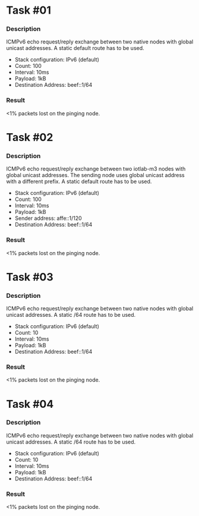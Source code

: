 Task #01
========
### Description

ICMPv6 echo request/reply exchange between two native nodes with global unicast
addresses. A static default route has to be used.
* Stack configuration: IPv6 (default)
* Count:                  100
* Interval:               10ms
* Payload:                1kB
* Destination Address:    beef::1/64

### Result

<1% packets lost on the pinging node.


Task #02
========
### Description

ICMPv6 echo request/reply exchange between two iotlab-m3 nodes with global
unicast addresses. The sending node uses global unicast address with a
different prefix. A static default route has to be used.
* Stack configuration: IPv6 (default)
* Count:                  100
* Interval:               10ms
* Payload:                1kB
* Sender address:         affe::1/120
* Destination Address:    beef::1/64

### Result

<1% packets lost on the pinging node.

Task #03
========
### Description

ICMPv6 echo request/reply exchange between two native nodes with global unicast
addresses. A static /64 route has to be used.
* Stack configuration: IPv6 (default)
* Count:                  10
* Interval:               10ms
* Payload:                1kB
* Destination Address:    beef::1/64

### Result

<1% packets lost on the pinging node.

Task #04
========
### Description

ICMPv6 echo request/reply exchange between two native nodes with global unicast
addresses. A static /64 route has to be used.
* Stack configuration: IPv6 (default)
* Count:                  10
* Interval:               10ms
* Payload:                1kB
* Destination Address:    beef::1/64

### Result

<1% packets lost on the pinging node.
